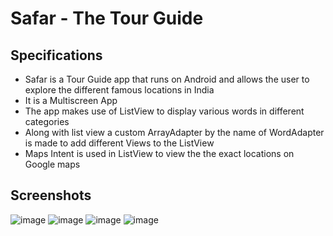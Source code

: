 # Safar - The Tour Guide 
## Specifications
* Safar is a Tour Guide app that runs on Android and allows the user to explore the different famous locations in India
* It is a Multiscreen App
* The app makes use of ListView to display various words in different categories
* Along with list view a custom ArrayAdapter by the name of WordAdapter is made to add different Views to the ListView
* Maps Intent is used in ListView to view the the exact locations on Google maps
## Screenshots
![image](https://user-images.githubusercontent.com/79413577/115115006-bb930600-9faf-11eb-8b65-a012c4c18566.png)
![image](https://user-images.githubusercontent.com/79413577/115115009-c057ba00-9faf-11eb-98f6-2a125d46e62b.png)
![image](https://user-images.githubusercontent.com/79413577/115115019-c51c6e00-9faf-11eb-8bd0-c135c80b5c27.png)
![image](https://user-images.githubusercontent.com/79413577/115115025-c9488b80-9faf-11eb-99f6-afb83bad3d52.png)

